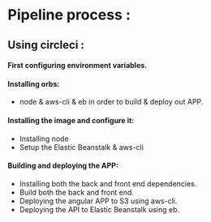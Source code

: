 # Pipeline process :

## Using circleci :

#### First configuring environment variables.

#### Installing orbs:
- node & aws-cli & eb in order to build & deploy out APP.

#### Installing the image and configure it:
- Installing node
- Setup the Elastic Beanstalk & aws-cli

#### Building and deploying the APP:
- Installing both the back and front end dependencies.
- Build both the back and front end.
- Deploying the angular APP to S3 using aws-cli.
- Deploying the API to Elastic Beanstalk using eb.